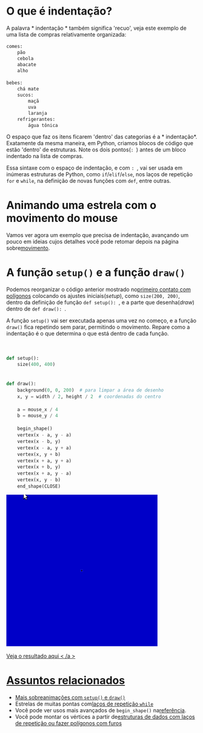 # O que é indentação?

A palavra * indentação * também significa  'recuo',  veja este exemplo de uma lista de compras relativamente organizada:

```
comes:
    pão
    cebola
    abacate
    alho

bebes:
    chá mate
    sucos:
        maçã
        uva
        laranja
    refrigerantes:
        água tônica
```
O espaço que faz os itens ficarem 'dentro' das categorias é a * indentação*. Exatamente da mesma maneira, em Python, criamos blocos de código que estão 'dentro' de estruturas. Note os dois pontos(`: `) antes de um bloco indentado na lista de compras.

Essa sintaxe com o espaço de indentação, e com `: `, vai ser usada em inúmeras estruturas de Python, como `if`/`elif`/`else`,  nos laços de repetição `for` e `while`, na definição de novas funções com `def`, entre outras.

# Animando uma estrela com o movimento do mouse

Vamos ver agora um exemplo que precisa de indentação, avançando um pouco em ideias cujos detalhes você pode retomar depois na página sobre[movimento](movimento_py.md).

# A função `setup()` e a função `draw()`

Podemos reorganizar o código anterior mostrado no[primeiro contato com polígonos](poligonos_1.md) colocando os ajustes iniciais(*setup*), como  `size(200, 200)`, dentro da definição de função `def setup(): `, e a parte que desenha(*draw*) dentro de `def draw(): `.

A função `setup()` vai ser executada apenas uma vez no começo, e a função `draw()` fica repetindo sem parar, permitindo o movimento. Repare como a indentação é o que determina  o que está dentro de cada função.

```python


def setup():
    size(400, 400)


def draw():
    background(0, 0, 200)  # para limpar a área de desenho
    x, y = width / 2, height / 2  # coordenadas do centro

    a = mouse_x / 4
    b = mouse_y / 4

    begin_shape()
    vertex(x - a, y - a)
    vertex(x - b, y)
    vertex(x - a, y + a)
    vertex(x, y + b)
    vertex(x + a, y + a)
    vertex(x + b, y)
    vertex(x + a, y - a)
    vertex(x, y - b)
    end_shape(CLOSE)


```

<div id = "iframe_DIV" > <img src = "assets/estrela_indentacao.gif" > </div >

<a id = "iframe_A" href = "https://abav.lugaralgum.com/material-aulas/Processing-Python/assets/indentacao/" > Veja o resultado aqui < /a >

# Assuntos relacionados

- Mais sobre[animações com `setup()` e `draw()`](movimento_py.md)
- Estrelas de muitas pontas com[laços de repetição `while`](https://github.com/villares/material-aulas/blob/master/Processing-Python/while.md)
- Você pode ver usos mais avançados de `begin_shape()` na[referência](https://py.processing.org/reference/begin_shape.html).
- Você pode montar os vértices a partir de[estruturas de dados com laços de repetição ou fazer polígonos com furos](https://github.com/villares/material-aulas/blob/master/Processing-Python/poligonos_2.md)
